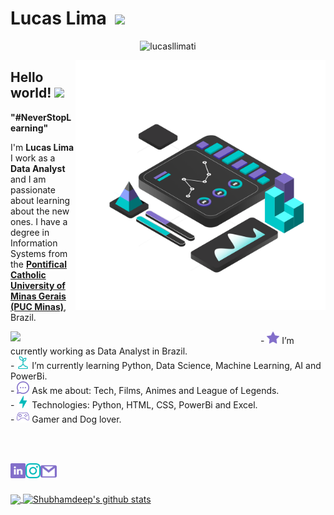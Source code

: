 # Lucas Lima &nbsp;<img src="https://github.com/TheDudeThatCode/TheDudeThatCode/blob/master/Assets/Mario_Hello_Big.gif" width="30px">
<p align="center"> <img src="https://komarev.com/ghpvc/?username=lucasllimati" alt="lucasllimati" /> </p>

<img src="https://github.com/lucasllimati/lucasllimati/blob/master/image/dashboard.png" min-width="400px" max-width="400px" width="400px" align="right">
<p align="left">
 
## Hello world!&nbsp;<img src="https://github.com/TheDudeThatCode/TheDudeThatCode/blob/master/Assets/Earth.gif" width="24px">

<p><b>"#NeverStopLearning"</b><p>
<p>
    I'm <b>Lucas Lima</b> I work as a <b>Data Analyst</b> and I am passionate about learning about the new ones. I have a degree in Information Systems from the <a href="https://www.pucminas.br/"><b>Pontifical Catholic University of Minas Gerais (PUC Minas)</b></a>, Brazil.
</p>

<p>
  <!-- <img align="left" width="400px" src="https://media.giphy.com/media/JkVnfE54QdOMQBxmHg/giphy.gif"/> -->
  <img align="left"width="400px"src="https://media.giphy.com/media/dWesBcTLavkZuG35MI/giphy.gif"/>
</p>

<p>
  - <img width="20px" src="https://github.com/lucasllimati/lucasllimati/blob/main/image/star.svg" /> I’m currently working as Data Analyst in Brazil.<br>
  - <img width="20px" src="https://github.com/lucasllimati/lucasllimati/blob/main/image/sprout.svg" /> I’m currently learning Python, Data Science, Machine Learning, AI and PowerBi.<br>
  - <img width="20px" src="https://github.com/lucasllimati/lucasllimati/blob/main/image/messenger.svg" /> Ask me about: Tech, Films, Animes and League of Legends.<br>
  - <img width="20px" src="https://github.com/lucasllimati/lucasllimati/blob/main/image/flash.svg" /> Technologies: Python, HTML, CSS, PowerBi and Excel.<br>
  - <img width="20px" src="https://github.com/lucasllimati/lucasllimati/blob/main/image/console.svg" /> Gamer and Dog lover.<br>
</p>
  
<br><br>

<p align="center">
  <a href="https://www.linkedin.com/in/marivaldotorres/"><img align="left" alt="Junior Torres | Linkedin" width="24px"
                                                              src="https://github.com/JuniorTorresMTJ/JuniorTorresMTJ/blob/master/image/linkedin.svg" /></a>
  <a href="https://www.instagram.com/callmejuniorr/"><img align="left" alt="Junior Torres | Instagram" width="24px"
                                                          src="https://github.com/JuniorTorresMTJ/JuniorTorresMTJ/blob/master/image/instagram.svg" /></a>
  <a href="mailto:juniortorres.mth@gmail.com"><img align="left" alt="Junior Torres | Gmail" width="26px"
                                                   src="https://github.com/JuniorTorresMTJ/JuniorTorresMTJ/blob/master/image/gmail.svg" /></a>
</p>

<br><br>

<a href="https://github.com/lucasllimati">
  <img align="center" src="https://github-readme-stats.vercel.app/api/top-langs/?username=lucasllimati&&langs_count=3&theme=tokyonight&hide_langs_below=1" />
</a>

<a href="https://github.com/lucasllimati">
 <img align="center" src="https://github-readme-stats.vercel.app/api?username=lucasllimati&show_icons=true&theme=tokyonight&line_height=27" alt="Shubhamdeep's github stats"/>
</a>
<br><br><br>

